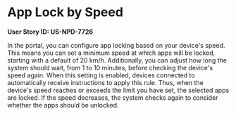 # App Lock by Speed

**User Story ID: US-NPD-7726**

In the portal, you can configure app locking based on your device's speed. This means you can set a minimum speed at which apps will be locked, starting with a default of 20 km/h. Additionally, you can adjust how long the system should wait, from 1 to 10 minutes, before checking the device's speed again. When this setting is enabled, devices connected to <ProductName> automatically receive instructions to apply this rule. Thus, when the device's speed reaches or exceeds the limit you have set, the selected apps are locked. If the speed decreases, the system checks again to consider whether the apps should be unlocked.